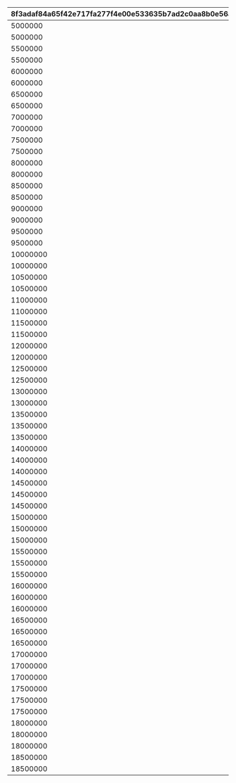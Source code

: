|8f3adaf84a65f42e717fa277f4e00e533635b7ad2c0aa8b0e56abad6e58ef7a1|6284ef37e4ebcd90e6d8284b2d4ba5c98a5716181a4002e564c1a8d731f7e33f|5644157a0f5990a0a4ef6924d23b72344b16b0c6c3e9fad29efde4752d8def85|98b6d67f0753c5a109d4f9d3fbb13e39a1ad81cae9d4746fdd1a16c08f556f9f|c23bf2f6f572b45a419fe3cd88994d480234b39899324950008425883f1314f0|bc061636b12fe1562b6d2140ca2481e306d111156e6abd33e3c1a358b9d5d24d|af380c0aa5f2e5c48ec2e0d8ea852adca45beace5b8e44cc8ba7125620d9b905|129099e08b6ed1275cd798514e34b16d918f49b0b099b30aeecd88103bbfdbe3|4e27fb782a6f0c5886fabb1c1969bf31e8db849631d4682f362256274149bf62|9c59764c5c0151bda55044dc7cd246b98247f90949085e3d94bec2bec4ae3da7|
| --- | --- | --- | --- | --- | --- | --- | --- | --- | --- |
|5000000|0|2|101|0|0|0|3|111|25101|
|5000000|0|2|201|0|0|0|3|211|25101|
|5500000|0|2|301|0|0|0|2|311|25101|
|5500000|0|2|401|0|0|0|2|411|25101|
|6000000|0|2|501|0|0|0|3|511|25101|
|6000000|0|2|601|0|0|0|2|611|25101|
|6500000|0|2|701|0|0|0|2|711|25101|
|6500000|0|2|801|0|0|0|2|811|25101|
|7000000|0|2|901|0|0|0|3|911|25101|
|7000000|0|2|1001|0|0|0|2|1011|25101|
|7500000|0|2|1101|1112|0|0|2|1111|25101|
|7500000|0|2|1201|1212|0|0|2|1211|25101|
|8000000|0|2|1301|0|0|0|3|1311|25101|
|8000000|0|2|1401|0|0|0|2|1411|25101|
|8500000|0|2|1501|0|0|0|2|1511|25101|
|8500000|0|2|1601|0|0|0|2|1611|25101|
|9000000|0|2|1701|0|0|0|3|1711|25101|
|9000000|0|2|1801|1812|0|0|2|1811|25101|
|9500000|0|2|1901|0|0|0|2|1911|25101|
|9500000|0|2|2001|0|0|0|2|2011|25101|
|10000000|0|2|2101|0|0|0|3|2111|25101|
|10000000|0|2|2201|0|0|0|2|2211|25101|
|10500000|0|2|2301|0|0|0|2|2311|25101|
|10500000|0|2|2401|0|0|0|2|2411|25101|
|11000000|0|2|2501|0|0|0|3|2511|25101|
|11000000|0|2|2601|2612|0|0|2|2611|25101|
|11500000|0|2|2701|2712|0|0|2|2711|25101|
|11500000|0|2|2801|2812|0|0|2|2811|25101|
|12000000|0|2|2901|0|0|0|3|2911|25101|
|12000000|0|2|3001|3012|0|0|2|3011|25101|
|12500000|0|2|3101|0|0|0|2|3111|25101|
|12500000|0|2|3201|0|0|0|2|3211|25101|
|13000000|0|2|3301|0|0|0|3|3311|25101|
|13000000|0|2|3401|0|0|0|3|3411|25101|
|13500000|0|2|3501|0|0|0|3|3511|25101|
|13500000|0|2|3601|0|0|0|3|3611|25101|
|13500000|0|2|3701|0|0|0|3|3711|25101|
|14000000|0|2|3801|3812|0|0|3|3811|25101|
|14000000|0|2|3901|0|0|0|3|3911|25101|
|14000000|0|2|4001|0|0|0|3|4011|25101|
|14500000|0|2|4101|0|0|0|3|4111|25101|
|14500000|0|2|4201|4212|0|0|3|4211|25101|
|14500000|0|2|4301|0|0|0|3|4311|25101|
|15000000|0|2|4401|0|0|0|3|4411|25101|
|15000000|0|2|4501|0|0|0|3|4511|25101|
|15000000|0|2|4601|0|0|0|3|4611|25101|
|15500000|0|2|4701|0|0|0|3|4711|25101|
|15500000|0|2|4801|0|0|0|3|4811|25101|
|15500000|0|2|4901|0|0|0|3|4911|25101|
|16000000|0|2|5001|0|0|0|3|5011|25101|
|16000000|0|2|5101|0|0|0|3|5111|25101|
|16000000|0|2|5201|0|0|0|3|5211|25101|
|16500000|0|2|5301|0|0|0|3|5311|25101|
|16500000|0|2|5401|5412|0|0|3|5411|25101|
|16500000|0|2|5501|0|0|0|3|5511|25101|
|17000000|0|2|5601|0|0|0|3|5611|25101|
|17000000|0|2|5701|0|0|0|3|5711|25101|
|17000000|0|2|5801|0|0|0|3|5811|25101|
|17500000|0|2|5901|0|0|0|3|5911|25101|
|17500000|0|2|6001|0|0|0|3|6011|25101|
|17500000|0|2|6101|0|0|0|3|6111|25101|
|18000000|0|2|6201|6212|0|0|3|6211|25101|
|18000000|0|2|6301|0|0|0|3|6311|25101|
|18000000|0|2|6401|0|0|0|3|6411|25101|
|18500000|0|2|6501|0|0|0|3|6511|25101|
|18500000|0|2|6601|0|0|0|3|6611|25101|